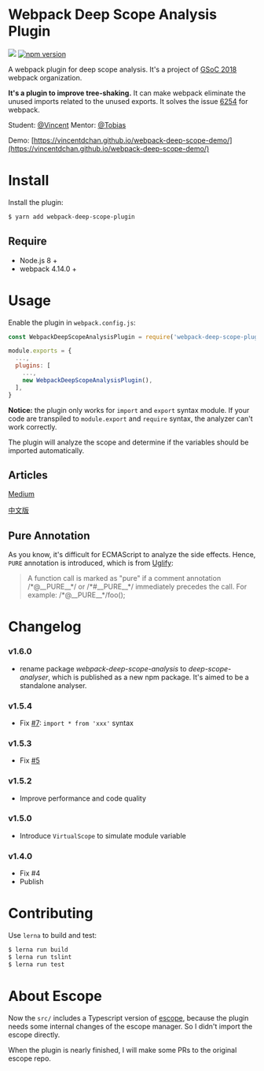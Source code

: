 # Webpack Deep Scope Analysis Plugin

![](https://travis-ci.org/vincentdchan/webpack-deep-scope-analysis-plugin.svg?branch=master)
[![npm version](https://badge.fury.io/js/webpack-deep-scope-plugin.svg)](https://badge.fury.io/js/webpack-deep-scope-plugin)

A webpack plugin for deep scope analysis.
It's a project of [GSoC 2018](https://summerofcode.withgoogle.com/organizations/4657420148670464/#projects) webpack organization.

**It's a plugin to improve tree-shaking.** It can make webpack eliminate the unused imports related to the unused exports. It solves the issue [6254](https://github.com/webpack/webpack/issues/6264) for webpack.

Student: [@Vincent](https://github.com/vincentdchan)   Mentor: [@Tobias](https://github.com/sokra)

Demo: [https://vincentdchan.github.io/webpack-deep-scope-demo/](https://vincentdchan.github.io/webpack-deep-scope-demo/)

# Install

Install the plugin:

```bash
$ yarn add webpack-deep-scope-plugin
```

## Require

- Node.js 8 \+
- webpack 4.14.0 \+

# Usage

Enable the plugin in `webpack.config.js`:

```javascript
const WebpackDeepScopeAnalysisPlugin = require('webpack-deep-scope-plugin').default;

module.exports = {
  ...,
  plugins: [
    ...,
    new WebpackDeepScopeAnalysisPlugin(),
  ],
}
```

**Notice:** the plugin only works for `import` and `export` syntax module. If your code are transpiled to `module.export` and `require` syntax, the analyzer can't work correctly.

The plugin will analyze the scope and determine if the variables should be imported automatically.

## Articles

[Medium](https://medium.com/webpack/better-tree-shaking-with-deep-scope-analysis-a0b788c0ce77)

[中文版](https://vincentdchan.github.io/2018/05/better-tree-shaking-with-scope-analysis/)

## Pure Annotation

As you know, it's difficult for ECMAScript to analyze the side effects. Hence, `PURE` annotation is introduced, which is from [Uglify](https://github.com/mishoo/UglifyJS2):

> A function call is marked as "pure" if a comment annotation /\*@\_\_PURE\_\_\*/ or /\*#\_\_PURE\_\_\*/ immediately precedes the call. For example: /\*@\_\_PURE\_\_\*/foo();

# Changelog

### v1.6.0

 - rename package *webpack-deep-scope-analysis* to *deep-scope-analyser*, which is published as a new npm package. It's aimed to be a standalone analyser.

### v1.5.4

 - Fix [#7](https://github.com/vincentdchan/webpack-deep-scope-analysis-plugin/issues/7): `import * from 'xxx'` syntax

### v1.5.3

 - Fix [#5](https://github.com/vincentdchan/webpack-deep-scope-analysis-plugin/issues/5)

### v1.5.2

 - Improve performance and code quality

### v1.5.0

 - Introduce `VirtualScope` to simulate module variable

### v1.4.0

 - Fix #4
 - Publish

# Contributing

Use `lerna` to build and test:
```sh
$ lerna run build
$ lerna run tslint
$ lerna run test
```

# About Escope

Now the `src/` includes a Typescript version of [escope](https://github.com/estools/escope),
because the plugin needs some internal changes of the escope manager. So I didn't import the 
escope directly. 

When the plugin is nearly finished, I will make some PRs to the original escope repo.
